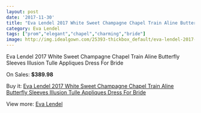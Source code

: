 ```yaml
---
layout: post
date: '2017-11-30'
title: "Eva Lendel 2017 White Sweet Champagne Chapel Train Aline Butterfly Sleeves Illusion Tulle Appliques Dress For Bride"
category: Eva Lendel
tags: ["prom","elegant","chapel","charming","bride"]
image: http://img.idealgown.com/25393-thickbox_default/eva-lendel-2017-white-sweet-champagne-chapel-train-aline-butterfly-sleeves-illusion-tulle-appliques-dress-for-bride.jpg
---
```

Eva Lendel 2017 White Sweet Champagne Chapel Train Aline Butterfly Sleeves Illusion Tulle Appliques Dress For Bride

On Sales: **$389.98**
<a href="https://www.idealgown.com/en/eva-lendel/9956-eva-lendel-2017-white-sweet-champagne-chapel-train-aline-butterfly-sleeves-illusion-tulle-appliques-dress-for-bride.html"><amp-img layout="responsive" width="600" height="600" src="//img.idealgown.com/25393-thickbox_default/eva-lendel-2017-white-sweet-champagne-chapel-train-aline-butterfly-sleeves-illusion-tulle-appliques-dress-for-bride.jpg" alt="Eva Lendel 2017 White Sweet Champagne Chapel Train Aline Butterfly Sleeves Illusion Tulle Appliques Dress For Bride 0" /></a>
<a href="https://www.idealgown.com/en/eva-lendel/9956-eva-lendel-2017-white-sweet-champagne-chapel-train-aline-butterfly-sleeves-illusion-tulle-appliques-dress-for-bride.html"><amp-img layout="responsive" width="600" height="600" src="//img.idealgown.com/25398-thickbox_default/eva-lendel-2017-white-sweet-champagne-chapel-train-aline-butterfly-sleeves-illusion-tulle-appliques-dress-for-bride.jpg" alt="Eva Lendel 2017 White Sweet Champagne Chapel Train Aline Butterfly Sleeves Illusion Tulle Appliques Dress For Bride 1" /></a>
<a href="https://www.idealgown.com/en/eva-lendel/9956-eva-lendel-2017-white-sweet-champagne-chapel-train-aline-butterfly-sleeves-illusion-tulle-appliques-dress-for-bride.html"><amp-img layout="responsive" width="600" height="600" src="//img.idealgown.com/25397-thickbox_default/eva-lendel-2017-white-sweet-champagne-chapel-train-aline-butterfly-sleeves-illusion-tulle-appliques-dress-for-bride.jpg" alt="Eva Lendel 2017 White Sweet Champagne Chapel Train Aline Butterfly Sleeves Illusion Tulle Appliques Dress For Bride 2" /></a>
<a href="https://www.idealgown.com/en/eva-lendel/9956-eva-lendel-2017-white-sweet-champagne-chapel-train-aline-butterfly-sleeves-illusion-tulle-appliques-dress-for-bride.html"><amp-img layout="responsive" width="600" height="600" src="//img.idealgown.com/25396-thickbox_default/eva-lendel-2017-white-sweet-champagne-chapel-train-aline-butterfly-sleeves-illusion-tulle-appliques-dress-for-bride.jpg" alt="Eva Lendel 2017 White Sweet Champagne Chapel Train Aline Butterfly Sleeves Illusion Tulle Appliques Dress For Bride 3" /></a>
<a href="https://www.idealgown.com/en/eva-lendel/9956-eva-lendel-2017-white-sweet-champagne-chapel-train-aline-butterfly-sleeves-illusion-tulle-appliques-dress-for-bride.html"><amp-img layout="responsive" width="600" height="600" src="//img.idealgown.com/25395-thickbox_default/eva-lendel-2017-white-sweet-champagne-chapel-train-aline-butterfly-sleeves-illusion-tulle-appliques-dress-for-bride.jpg" alt="Eva Lendel 2017 White Sweet Champagne Chapel Train Aline Butterfly Sleeves Illusion Tulle Appliques Dress For Bride 4" /></a>
<a href="https://www.idealgown.com/en/eva-lendel/9956-eva-lendel-2017-white-sweet-champagne-chapel-train-aline-butterfly-sleeves-illusion-tulle-appliques-dress-for-bride.html"><amp-img layout="responsive" width="600" height="600" src="//img.idealgown.com/25394-thickbox_default/eva-lendel-2017-white-sweet-champagne-chapel-train-aline-butterfly-sleeves-illusion-tulle-appliques-dress-for-bride.jpg" alt="Eva Lendel 2017 White Sweet Champagne Chapel Train Aline Butterfly Sleeves Illusion Tulle Appliques Dress For Bride 5" /></a>

Buy it: [Eva Lendel 2017 White Sweet Champagne Chapel Train Aline Butterfly Sleeves Illusion Tulle Appliques Dress For Bride](https://www.idealgown.com/en/eva-lendel/9956-eva-lendel-2017-white-sweet-champagne-chapel-train-aline-butterfly-sleeves-illusion-tulle-appliques-dress-for-bride.html "Eva Lendel 2017 White Sweet Champagne Chapel Train Aline Butterfly Sleeves Illusion Tulle Appliques Dress For Bride")

View more: [Eva Lendel](https://www.idealgown.com/en/172-eva-lendel "Eva Lendel")